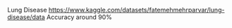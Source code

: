 Lung Disease https://www.kaggle.com/datasets/fatemehmehrparvar/lung-disease/data
Accuracy around 90%
